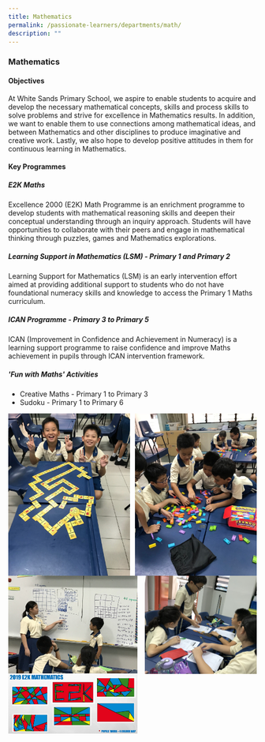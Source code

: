 ```yaml
---
title: Mathematics
permalink: /passionate-learners/departments/math/
description: ""
---
```

### **Mathematics**
#### **Objectives**
At White Sands Primary School, we aspire to enable students to acquire and develop the necessary mathematical concepts, skills and process skills to solve problems and strive for excellence in Mathematics results. In addition, we want to enable them to use connections among mathematical ideas, and between Mathematics and other disciplines to produce imaginative and creative work. Lastly, we also hope to develop positive attitudes in them for continuous learning in Mathematics.

#### **Key Programmes**
##### **E2K Maths**
Excellence 2000 (E2K) Math Programme is an enrichment programme to develop students with mathematical reasoning skills and deepen their conceptual understanding through an inquiry approach. Students will have opportunities to collaborate with their peers and engage in mathematical thinking through puzzles, games and Mathematics explorations.

##### **Learning Support in Mathematics (LSM) - Primary 1 and Primary 2**
Learning Support for Mathematics (LSM) is an early intervention effort aimed at providing additional support to students who do not have foundational numeracy skills and knowledge to access the Primary 1 Maths curriculum.

##### **ICAN Programme - Primary 3 to Primary 5**
ICAN (Improvement in Confidence and Achievement in Numeracy) is a learning support programme to raise confidence and improve Maths achievement in pupils through ICAN intervention framework.

##### **'Fun with Maths' Activities**
*   Creative Maths - Primary 1 to Primary 3
*   Sudoku - Primary 1 to Primary 6

<img src="/images/math1.jpeg" style="width:49%" align=left>
<img src="/images/math2.jpg" style="width:49%" align=right>

<br clear="left">

<img src="/images/math3.jpg" style="width:52%" align=left>
<img src="/images/math4.jpg" style="width:45%" align=right>

<br clear="left">

<img src="/images/math5.jpg" style="width:52%" align=left>